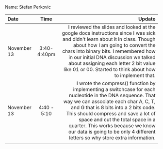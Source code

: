 Name: Stefan Perkovic

| Date        |    Time     |                                                                                                                                                                                                                                                                                                                                                                                     Update |
|:------------|:-----------:|-------------------------------------------------------------------------------------------------------------------------------------------------------------------------------------------------------------------------------------------------------------------------------------------------------------------------------------------------------------------------------------------:|
| November 13 | 3:40-4:40pm |                                     I reviewed the slides and looked at the google docs instructions since I was sick and didn't learn about it in class. Though about how I am going to convert the chars into binary bits. I remembered how in our initial DNA discussion we talked about assigning each letter 2 bit value like 01 or 00. Started to think about how to implement that. |
| November 13 | 4:40 - 5:10 | I wrote the compress() function by implementing a switchcase for each nucleotide in the DNA sequence. That way we can associate each char A, C, T, and G that is 8 bits into a 2 bits code. This should compress and save a lot of space and cut the total space in a quarter. This works because we know our data is going to be only 4 different letters so why store extra information. |
|             |             |                                                                                                                                                                                                                                                                                                                                                                                            |


